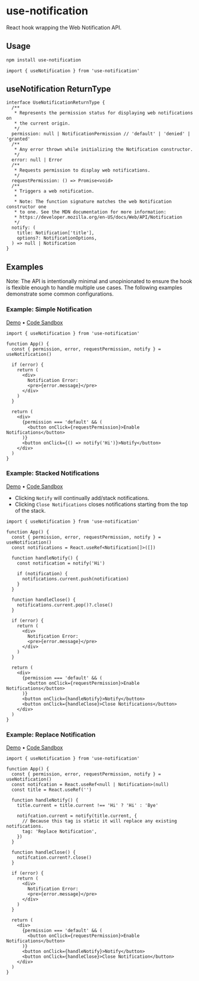 # use-notification

React hook wrapping the Web Notification API.

## Usage

```bash
npm install use-notification
```

```tsx
import { useNotification } from 'use-notification'
```

## useNotification ReturnType

```tsx
interface UseNotificationReturnType {
  /**
   * Represents the permission status for displaying web notifications on
   * the current origin.
   */
  permission: null | NotificationPermission // 'default' | 'denied' | 'granted'
  /**
   * Any error thrown while initializing the Notification constructor.
   */
  error: null | Error
  /**
   * Requests permission to display web notifications.
   */
  requestPermission: () => Promise<void>
  /**
   * Triggers a web notification.
   *
   * Note: The function signature matches the web Notification constructor one
   * to one. See the MDN documentation for more information:
   * https://developer.mozilla.org/en-US/docs/Web/API/Notification
   */
  notify: (
    title: Notification['title'],
    options?: NotificationOptions,
  ) => null | Notification
}
```

## Examples

Note: The API is intentionally minimal and unopinionated to ensure the hook is flexible enough to handle multiple use cases. The following examples demonstrate some common configurations.

### Example: Simple Notification

[Demo](https://1pb5m.csb.app/) • [Code Sandbox](https://codesandbox.io/s/simple-notification-1pb5m)

```tsx
import { useNotification } from 'use-notification'

function App() {
  const { permission, error, requestPermission, notify } = useNotification()

  if (error) {
    return (
      <div>
        Notification Error:
        <pre>{error.message}</pre>
      </div>
    )
  }

  return (
    <div>
      {permission === 'default' && (
        <button onClick={requestPermission}>Enable Notifications</button>
      )}
      <button onClick={() => notify('Hi')}>Notify</button>
    </div>
  )
}
```

### Example: Stacked Notifications

[Demo](https://e284g.csb.app/) • [Code Sandbox](https://codesandbox.io/s/stacked-notification-e284g)

- Clicking `Notify` will continually add/stack notifications.
- Clicking `Close Notifications` closes notifications starting from the top of the stack.

```tsx
import { useNotification } from 'use-notification'

function App() {
  const { permission, error, requestPermission, notify } = useNotification()
  const notifications = React.useRef<Notification[]>([])

  function handleNotify() {
    const notification = notify('Hi')

    if (notification) {
      notifications.current.push(notification)
    }
  }

  function handleClose() {
    notifications.current.pop()?.close()
  }

  if (error) {
    return (
      <div>
        Notification Error:
        <pre>{error.message}</pre>
      </div>
    )
  }

  return (
    <div>
      {permission === 'default' && (
        <button onClick={requestPermission}>Enable Notifications</button>
      )}
      <button onClick={handleNotify}>Notify</button>
      <button onClick={handleClose}>Close Notifications</button>
    </div>
  )
}
```

### Example: Replace Notification

[Demo](https://gx5wl.csb.app/) • [Code Sandbox](https://codesandbox.io/s/replace-notification-gx5wl)

```tsx
import { useNotification } from 'use-notification'

function App() {
  const { permission, error, requestPermission, notify } = useNotification()
  const notifcation = React.useRef<null | Notification>(null)
  const title = React.useRef('')

  function handleNotify() {
    title.current = title.current !== 'Hi' ? 'Hi' : 'Bye'

    notifcation.current = notify(title.current, {
      // Because this tag is static it will replace any existing notifications.
      tag: 'Replace Notification',
    })
  }

  function handleClose() {
    notifcation.current?.close()
  }

  if (error) {
    return (
      <div>
        Notification Error:
        <pre>{error.message}</pre>
      </div>
    )
  }

  return (
    <div>
      {permission === 'default' && (
        <button onClick={requestPermission}>Enable Notifications</button>
      )}
      <button onClick={handleNotify}>Notify</button>
      <button onClick={handleClose}>Close Notification</button>
    </div>
  )
}
```

